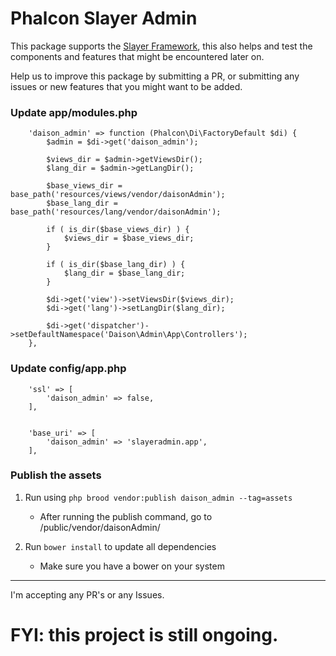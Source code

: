 # Phalcon Slayer Admin

This package supports the [Slayer Framework](http://github.com/phalconslayer/slayer), this also helps and test the components and features that might be encountered later on.

Help us to improve this package by submitting a PR, or submitting any issues or new features that you might want to be added.


### Update app/modules.php

```
    'daison_admin' => function (Phalcon\Di\FactoryDefault $di) {
        $admin = $di->get('daison_admin');

        $views_dir = $admin->getViewsDir();
        $lang_dir = $admin->getLangDir();

        $base_views_dir = base_path('resources/views/vendor/daisonAdmin');
        $base_lang_dir = base_path('resources/lang/vendor/daisonAdmin');

        if ( is_dir($base_views_dir) ) {
            $views_dir = $base_views_dir;
        }

        if ( is_dir($base_lang_dir) ) {
            $lang_dir = $base_lang_dir;
        }

        $di->get('view')->setViewsDir($views_dir);
        $di->get('lang')->setLangDir($lang_dir);

        $di->get('dispatcher')->setDefaultNamespace('Daison\Admin\App\Controllers');
    },
```

### Update config/app.php

```
    'ssl' => [
        'daison_admin' => false,
    ],


    'base_uri' => [
        'daison_admin' => 'slayeradmin.app',
    ],
```


### Publish the assets


1. Run using `php brood vendor:publish daison_admin --tag=assets`

    - After running the publish command, go to <root>/public/vendor/daisonAdmin/

2. Run `bower install` to update all dependencies

    - Make sure you have a bower on your system

----

I'm accepting any PR's or any Issues.

# FYI: this project is still ongoing.